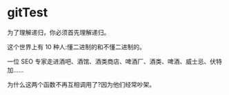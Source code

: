 # gitTest

为了理解递归，你必须首先理解递归。

这个世界上有 10 种人:懂二进制的和不懂二进制的。

一位 SEO 专家走进酒吧、酒馆、酒类商店、啤酒厂、酒类、啤酒、威士忌、伏特加……

为什么这两个函数不再互相调用了?因为他们经常吵架。
